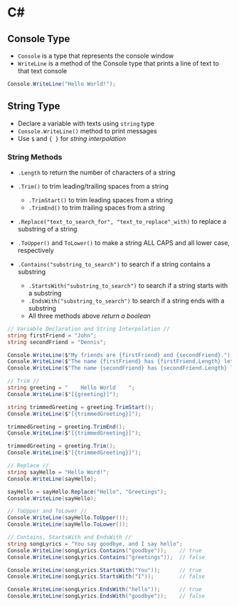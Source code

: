 # C#

## Console Type

- `Console` is a type that represents the console window
- `WriteLine` is a method of the Console type that prints a line of text to that text console

```C#
Console.WriteLine("Hello World!");
```

## String Type

- Declare a variable with texts using `string` type
- `Console.WriteLine()` method to print messages
- Use `$` and `{ }` for *string interpolation*

### String Methods

- `.Length` to return the number of characters of a string

- `.Trim()` to trim leading/trailing spaces from a string
  - `.TrimStart()` to trim leading spaces from a string
  - `.TrimEnd()` to trim trailing spaces from a string

- `.Replace("text_to_search_for", "text_to_replace"_with)` to replace a substring of a string

- `.ToUpper()` and `ToLower()` to make a string ALL CAPS and all lower case, respectively

- `.Contains("substring_to_search")` to search if a string contains a substring
  - `.StartsWith("substring_to_search")` to search if a string starts with a substring
  - `.EndsWith("substring_to_search")` to search if a string ends with a substring
  - All three methods above *return a boolean*

```C#
// Variable Declaration and String Interpolation //
string firstFriend = "John";
string secondFriend = "Dennis";

Console.WriteLine($"My friends are {firstFriend} and {secondFriend}.");
Console.WriteLine($"The name {firstFriend} has {firstFriend.Length} letters.");
Console.WriteLine($"The name {secondFriend} has {secondFriend.Length} letters.");

// Trim //
string greeting = "    Hello World    ";
Console.WriteLine($"[{greeting}]");

string trimmedGreeting = greeting.TrimStart();
Console.WriteLine($"[{trimmedGreeting}]");

trimmedGreeting = greeting.TrimEnd();
Console.WriteLine($"[{trimmedGreeting}]");

trimmedGreeting = greeting.Trim();
Console.WriteLine($"[{trimmedGreeting}]");

// Replace //
string sayHello = "Hello Word!";
Console.WriteLine(sayHello);

sayHello = sayHello.Replace("Hello", "Greetings");
Console.WriteLine(sayHello);

// ToUpper and ToLower //
Console.WriteLine(sayHello.ToUpper());
Console.WriteLine(sayHello.ToLower());

// Contains, StartsWith and EndsWith //
string songLyrics = "You say goodbye, and I say hello";
Console.WriteLine(songLyrics.Contains("goodbye"));    // true
Console.WriteLine(songLyrics.Contains("greetings"));  // false

Console.WriteLine(songLyrics.StartsWith("You"));      // true
Console.WriteLine(songLyrics.StartsWith("I"));        // false

Console.WriteLine(songLyrics.EndsWith("hello"));      // true
Console.WriteLine(songLyrics.EndsWith("goodbye"));    // false
```

### 